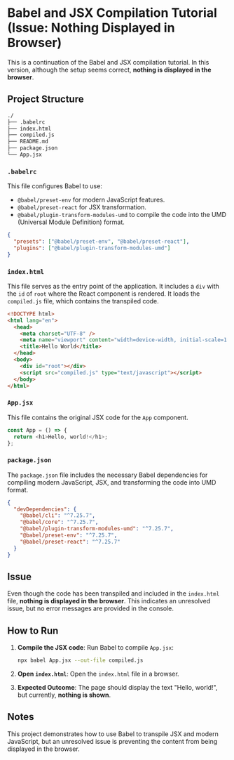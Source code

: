 # Babel and JSX Compilation Tutorial (Issue: Nothing Displayed in Browser)

This is a continuation of the Babel and JSX compilation tutorial. In this version, although the setup seems correct, **nothing is displayed in the browser**.

## Project Structure

```bash
./
├── .babelrc
├── index.html
├── compiled.js
├── README.md
├── package.json
└── App.jsx
```

### `.babelrc`

This file configures Babel to use:

- `@babel/preset-env` for modern JavaScript features.
- `@babel/preset-react` for JSX transformation.
- `@babel/plugin-transform-modules-umd` to compile the code into the UMD (Universal Module Definition) format.

```json
{
  "presets": ["@babel/preset-env", "@babel/preset-react"],
  "plugins": ["@babel/plugin-transform-modules-umd"]
}
```

### `index.html`

This file serves as the entry point of the application. It includes a `div` with the `id` of `root` where the React component is rendered. It loads the `compiled.js` file, which contains the transpiled code.

```html
<!DOCTYPE html>
<html lang="en">
  <head>
    <meta charset="UTF-8" />
    <meta name="viewport" content="width=device-width, initial-scale=1.0" />
    <title>Hello World</title>
  </head>
  <body>
    <div id="root"></div>
    <script src="compiled.js" type="text/javascript"></script>
  </body>
</html>
```

### `App.jsx`

This file contains the original JSX code for the `App` component.

```javascript
const App = () => {
  return <h1>Hello, world!</h1>;
};
```

### `package.json`

The `package.json` file includes the necessary Babel dependencies for compiling modern JavaScript, JSX, and transforming the code into UMD format.

```json
{
  "devDependencies": {
    "@babel/cli": "^7.25.7",
    "@babel/core": "^7.25.7",
    "@babel/plugin-transform-modules-umd": "^7.25.7",
    "@babel/preset-env": "^7.25.7",
    "@babel/preset-react": "^7.25.7"
  }
}
```

## Issue

Even though the code has been transpiled and included in the `index.html` file, **nothing is displayed in the browser**. This indicates an unresolved issue, but no error messages are provided in the console.

## How to Run

1. **Compile the JSX code**:
   Run Babel to compile `App.jsx`:

   ```bash
   npx babel App.jsx --out-file compiled.js
   ```

2. **Open `index.html`**:
   Open the `index.html` file in a browser.

3. **Expected Outcome**:
   The page should display the text "Hello, world!", but currently, **nothing is shown**.

## Notes

This project demonstrates how to use Babel to transpile JSX and modern JavaScript, but an unresolved issue is preventing the content from being displayed in the browser.
